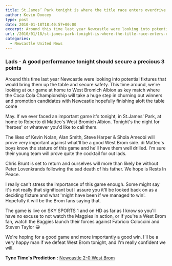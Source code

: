 ```yaml
---
title: St.James’ Park tonight is where the title race enters overdrive
author: Kevin Doocey
type: post
date: 2010-01-18T18:40:57+00:00
excerpt: Around this time last year Newcastle were looking into potential..
url: /2010/01/18/st-james-park-tonight-is-where-the-title-race-enters-overdrive/
categories:
  - Newcastle United News
---
```


### Lads - A good performance tonight should secure a precious 3 points

Around this time last year Newcastle were looking into potential fixtures that would bring them up the table and secure safety. This time around, we're looking at our game at home to West Bromich Albion as key match where the Coca Cola Championship will take a huge step in churning out winners and promotion candidates with Newcastle hopefully finishing aloft the table come

May. If we ever faced an important game it's tonight, in St.James' Park, at home to Roberto di Matteo's West Bromich Albion. Tonight's the night for 'heroes' or whatever you'd like to call them.

The likes of Kevin Nolan, Alan Smith, Steve Harper & Shola Ameobi will prove very important against what'll be a good West Brom side. di Matteo's boys know the stature of this game and he'll have them well drilled. I'm sure their young team will prove quite the cocktail for out lads.

Chris Brunt is set to return and ourselves will more than likely be without Peter Lovenkrands following the sad death of his father. We hope is Rests In Peace.

I really can't stress the importance of this game enough. Some might say it's not really that significant but I assure you it'll be looked back on as a deciding fixture and what 'might have been if we managed to win'. Hopefully it will be the Brom fans saying that.

The game is live on SKY SPORTS 1 and on HD as far as I know so you'll have no excuse to not watch the Magpies in action, or if you're a West Brom fan, watch the Baggies launch their forces against Fabricio Coloccini and Steven Taylor 😀

We're hoping for a good game and more importantly a good win. I'll be a very happy man if we defeat West Brom tonight, and I'm really confident we will.

**Tyne Time's Prediction :** <span style="text-decoration: underline;">Newcastle 2-0 West Brom</span>

